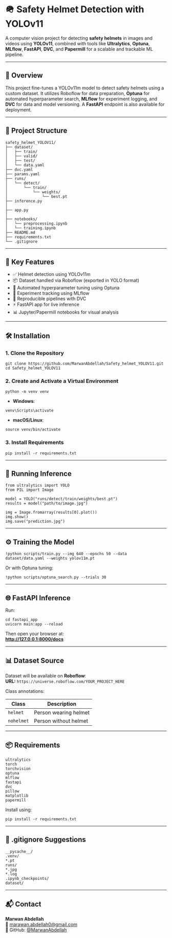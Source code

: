 # 🪖 Safety Helmet Detection with YOLOv11

A computer vision project for detecting **safety helmets** in images and videos using **YOLOv11**, combined with tools like **Ultralytics**, **Optuna**, **MLflow**, **FastAPI**, **DVC**, and **Papermill** for a scalable and trackable ML pipeline.

---

## 🧠 Overview

This project fine-tunes a YOLOv11m model to detect safety helmets using a custom dataset. It utilizes Roboflow for data preparation, **Optuna** for automated hyperparameter search, **MLflow** for experiment logging, and **DVC** for data and model versioning. A **FastAPI** endpoint is also available for deployment.

---

## 📁 Project Structure

```
safety_helmet_YOLOV11/
├── dataset/
│   ├── train/
│   ├── valid/
│   ├── test/
│   └── data.yaml
├── dvc.yaml
├── params.yaml
├── runs/
│   └── detect/
│       └── train/
│           └── weights/
│               └── best.pt
├── inference.py
│
├── app.py
│
├── notebooks/
│   └── preprocessing.ipynb
│   └── training.ipynb
├── README.md
├── requirements.txt
└── .gitignore
```

---

## 🧪 Key Features

- ✅ Helmet detection using YOLOv11m
- 📦 Dataset handled via Roboflow (exported in YOLO format)
- 🧠 Automated hyperparameter tuning using Optuna
- 🧪 Experiment tracking using MLflow
- 📂 Reproducible pipelines with DVC
- ⚡ FastAPI app for live inference
- 📊 Jupyter/Papermill notebooks for visual analysis

---

## 🛠 Installation

### 1. Clone the Repository

```
git clone https://github.com/MarwanAbdellah/Safety_helmet_YOLOV11.git
cd Safety_helmet_YOLOV11
```

### 2. Create and Activate a Virtual Environment

```
python -m venv venv
```

- **Windows**:  
```
venv\Scripts\activate
```

- **macOS/Linux**:  
```
source venv/bin/activate
```

### 3. Install Requirements

```
pip install -r requirements.txt
```

---

## 🚀 Running Inference

```
from ultralytics import YOLO
from PIL import Image

model = YOLO("runs/detect/train/weights/best.pt")
results = model("path/to/image.jpg")

img = Image.fromarray(results[0].plot())
img.show()
img.save("prediction.jpg")
```

---

## ⚙️ Training the Model

```
!python scripts/train.py --img 640 --epochs 50 --data dataset/data.yaml --weights yolov11m.pt
```

Or with Optuna tuning:

```
!python scripts/optuna_search.py --trials 30
```

---

## 🌐 FastAPI Inference

Run:

```
cd fastapi_app
uvicorn main:app --reload
```

Then open your browser at:  
**http://127.0.0.1:8000/docs**

---

## 📊 Dataset Source

Dataset will be available on **Roboflow**:  
**URL:** `https://universe.roboflow.com/YOUR_PROJECT_HERE`

Class annotations:

| Class      | Description               |
|------------|---------------------------|
| `helmet`   | Person wearing helmet     |
| `nohelmet` | Person without helmet     |

---

## 📦 Requirements

```
ultralytics
torch
torchvision
optuna
mlflow
fastapi
dvc
pillow
matplotlib
papermill
```

Install using:

```
pip install -r requirements.txt
```

---

## 📌 .gitignore Suggestions

```
__pycache__/
.venv/
*.pt
runs/
*.jpg
*.log
.ipynb_checkpoints/
dataset/
```

---

## 📬 Contact

**Marwan Abdellah**  
📧 [marawan.abdellah0@gmail.com](mailto:marawan.abdellah0@gmail.com)  
🔗 GitHub: [@MarwanAbdellah](https://github.com/MarwanAbdellah)

